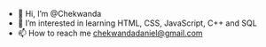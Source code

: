 - 👋 Hi, I’m @Chekwanda
- 👀 I’m interested in learning HTML, CSS, JavaScript, C++ and SQL
- 📫 How to reach me chekwandadaniel@gmail.com

<!---
Chekwanda/Chekwanda is a ✨ special ✨ repository because its `README.md` (this file) appears on your GitHub profile.
You can click the Preview link to take a look at your changes.
--->
